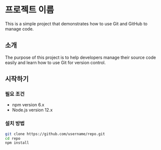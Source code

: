 # 프로젝트 이름
This is a simple project that demonstrates how to use Git and GitHub to manage code.

## 소개
The purpose of this project is to help developers manage their source code easily and learn how to use Git for version control.

## 시작하기
### 필요 조건
- npm version 6.x
- Node.js version 12.x
### 설치 방법
```bash
git clone https://github.com/username/repo.git
cd repo
npm install
